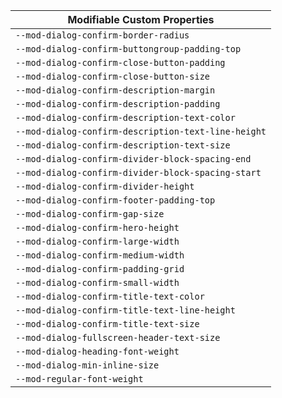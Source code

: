 | Modifiable Custom Properties                        |
| --------------------------------------------------- |
| `--mod-dialog-confirm-border-radius`                |
| `--mod-dialog-confirm-buttongroup-padding-top`      |
| `--mod-dialog-confirm-close-button-padding`         |
| `--mod-dialog-confirm-close-button-size`            |
| `--mod-dialog-confirm-description-margin`           |
| `--mod-dialog-confirm-description-padding`          |
| `--mod-dialog-confirm-description-text-color`       |
| `--mod-dialog-confirm-description-text-line-height` |
| `--mod-dialog-confirm-description-text-size`        |
| `--mod-dialog-confirm-divider-block-spacing-end`    |
| `--mod-dialog-confirm-divider-block-spacing-start`  |
| `--mod-dialog-confirm-divider-height`               |
| `--mod-dialog-confirm-footer-padding-top`           |
| `--mod-dialog-confirm-gap-size`                     |
| `--mod-dialog-confirm-hero-height`                  |
| `--mod-dialog-confirm-large-width`                  |
| `--mod-dialog-confirm-medium-width`                 |
| `--mod-dialog-confirm-padding-grid`                 |
| `--mod-dialog-confirm-small-width`                  |
| `--mod-dialog-confirm-title-text-color`             |
| `--mod-dialog-confirm-title-text-line-height`       |
| `--mod-dialog-confirm-title-text-size`              |
| `--mod-dialog-fullscreen-header-text-size`          |
| `--mod-dialog-heading-font-weight`                  |
| `--mod-dialog-min-inline-size`                      |
| `--mod-regular-font-weight`                         |
